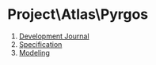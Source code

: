 # Project\Atlas\Pyrgos

1. [Development Journal](file001.md)
2. [Specification](file002.md)
3. [Modeling](file003.md)
